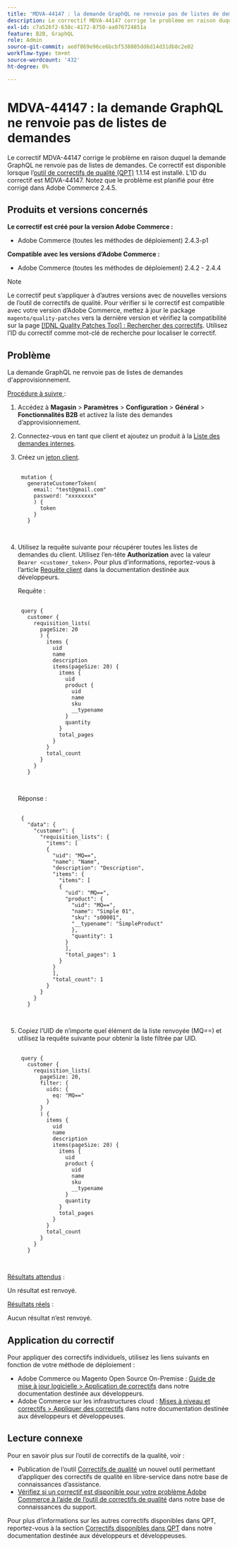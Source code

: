 ```yaml
---
title: 'MDVA-44147 : la demande GraphQL ne renvoie pas de listes de demandes'
description: Le correctif MDVA-44147 corrige le problème en raison duquel la demande GraphQL ne renvoie pas de listes de demandes. Ce correctif est disponible lorsque l’[Outil de correctifs de la qualité (QPT)](/help/announcements/adobe-commerce-announcements/magento-quality-patches-released-new-tool-to-self-serve-quality-patches.md) 1.1.14 est installé. L’ID du correctif est MDVA-44147. Notez que le problème est planifié pour être corrigé dans Adobe Commerce 2.4.5.
exl-id: c7a526f2-638c-4172-8750-aa076724851a
feature: B2B, GraphQL
role: Admin
source-git-commit: aedf869e96ce6bcbf538805dd6d14d31db8c2e02
workflow-type: tm+mt
source-wordcount: '432'
ht-degree: 0%

---
```


# MDVA-44147 : la demande GraphQL ne renvoie pas de listes de demandes

Le correctif MDVA-44147 corrige le problème en raison duquel la demande GraphQL ne renvoie pas de listes de demandes. Ce correctif est disponible lorsque l’[outil de correctifs de qualité (QPT)](/help/announcements/adobe-commerce-announcements/magento-quality-patches-released-new-tool-to-self-serve-quality-patches.md) 1.1.14 est installé. L’ID du correctif est MDVA-44147. Notez que le problème est planifié pour être corrigé dans Adobe Commerce 2.4.5.

## Produits et versions concernés

**Le correctif est créé pour la version Adobe Commerce :**

* Adobe Commerce (toutes les méthodes de déploiement) 2.4.3-p1

**Compatible avec les versions d’Adobe Commerce :**

* Adobe Commerce (toutes les méthodes de déploiement) 2.4.2 - 2.4.4

>[!NOTE]
>
>Le correctif peut s’appliquer à d’autres versions avec de nouvelles versions de l’outil de correctifs de qualité. Pour vérifier si le correctif est compatible avec votre version d’Adobe Commerce, mettez à jour le package `magento/quality-patches` vers la dernière version et vérifiez la compatibilité sur la page [[!DNL Quality Patches Tool] : Rechercher des correctifs](https://experienceleague.adobe.com/tools/commerce-quality-patches/index.html). Utilisez l’ID du correctif comme mot-clé de recherche pour localiser le correctif.

## Problème

La demande GraphQL ne renvoie pas de listes de demandes d&#39;approvisionnement.

<u>Procédure à suivre </u> :

1. Accédez à **Magasin** > **Paramètres** > **Configuration** > **Général** > **Fonctionnalités B2B** et activez la liste des demandes d’approvisionnement.
1. Connectez-vous en tant que client et ajoutez un produit à la [Liste des demandes internes](https://experienceleague.adobe.com/en/docs/commerce-admin/b2b/requisition-lists/requisition-lists).
1. Créez un [jeton client](https://developer.adobe.com/commerce/webapi/graphql/schema/customer/mutations/generate-token/).

   <pre>
    <code class="language-graphql">
    mutation &lbrace;
      generateCustomerToken(
        email: "test@gmail.com"
        password: "xxxxxxxx"
        ) &lbrace;
          token
        &rbrace;
      &rbrace;
      </code>
      </pre>

1. Utilisez la requête suivante pour récupérer toutes les listes de demandes du client. Utilisez l’en-tête **Authorization** avec la valeur `Bearer <customer_token>`. Pour plus d’informations, reportez-vous à l’article [Requête client](https://developer.adobe.com/commerce/webapi/graphql/schema/customer/queries/customer/) dans la documentation destinée aux développeurs.

   Requête :

   <pre>
    <code class="language-graphql">
    query &lbrace;
      customer &lbrace;
        requisition_lists(
          pageSize: 20
          ) &lbrace;
            items &lbrace;
              uid
              name
              description
              items(pageSize: 20) &lbrace;
                items &lbrace;
                  uid
                  product &lbrace;
                    uid
                    name
                    sku
                    __typename
                  &rbrace;
                  quantity
                &rbrace;
                total_pages
              &rbrace;
            &rbrace;
            total_count
          &rbrace;
        &rbrace;
      &rbrace;
      </code>
      </pre>

   Réponse :

   <pre>
    <code class="language-graphql">
    &lbrace;
      "data": &lbrace;
        "customer": &lbrace;
          "requisition_lists": &lbrace;
            "items": &lbrack;
            &lbrace;
              "uid": "MQ==",
              "name": "Name",
              "description": "Description",
              "items": &lbrace;
                "items": &lbrack;
                &lbrace;
                  "uid": "MQ==",
                  "product": &lbrace;
                    "uid": "MQ==",
                    "name": "Simple 01",
                    "sku": "s00001",
                    "__typename": "SimpleProduct"
                    &rbrace;,
                    "quantity": 1
                  &rbrace;
                  &rbrack;,
                  "total_pages": 1
                &rbrace;
              &rbrace;
              &rbrack;,
              "total_count": 1
            &rbrace;
          &rbrace;
        &rbrace;
      &rbrace;
      </code>
      </pre>

1. Copiez l’UID de n’importe quel élément de la liste renvoyée (MQ==) et utilisez la requête suivante pour obtenir la liste filtrée par UID.

   <pre>
    <code class="language-graphql">
    query &lbrace;
      customer &lbrace;
        requisition_lists(
          pageSize: 20,
          filter: &lbrace;
            uids: &lbrace;
              eq: "MQ=="
            &rbrace;
          &rbrace;
          ) &lbrace;
            items &lbrace;
              uid
              name
              description
              items(pageSize: 20) &lbrace;
                items &lbrace;
                  uid
                  product &lbrace;
                    uid
                    name
                    sku
                    __typename
                  &rbrace;
                  quantity
                &rbrace;
                total_pages
              &rbrace;
            &rbrace;
            total_count
          &rbrace;
        &rbrace;
      &rbrace;
      </code>
      </pre>

<u>Résultats attendus</u> :

Un résultat est renvoyé.

<u>Résultats réels</u> :

Aucun résultat n’est renvoyé.

## Application du correctif

Pour appliquer des correctifs individuels, utilisez les liens suivants en fonction de votre méthode de déploiement :

* Adobe Commerce ou Magento Open Source On-Premise : [Guide de mise à jour logicielle > Application de correctifs](https://experienceleague.adobe.com/en/docs/commerce-operations/tools/quality-patches-tool/usage) dans notre documentation destinée aux développeurs.
* Adobe Commerce sur les infrastructures cloud : [Mises à niveau et correctifs > Appliquer des correctifs](https://experienceleague.adobe.com/en/docs/commerce-cloud-service/user-guide/develop/upgrade/apply-patches) dans notre documentation destinée aux développeurs et développeuses.

## Lecture connexe

Pour en savoir plus sur l’outil de correctifs de la qualité, voir :

* Publication de l’outil [Correctifs de qualité](/help/announcements/adobe-commerce-announcements/magento-quality-patches-released-new-tool-to-self-serve-quality-patches.md) un nouvel outil permettant d’appliquer des correctifs de qualité en libre-service dans notre base de connaissances d’assistance.
* [Vérifiez si un correctif est disponible pour votre problème Adobe Commerce à l’aide de l’outil de correctifs de qualité](/help/support-tools/patches-available-in-qpt-tool/check-patch-for-magento-issue-with-magento-quality-patches.md) dans notre base de connaissances du support.

Pour plus d’informations sur les autres correctifs disponibles dans QPT, reportez-vous à la section [Correctifs disponibles dans QPT](https://experienceleague.adobe.com/tools/commerce-quality-patches/index.html) dans notre documentation destinée aux développeurs et développeuses.
